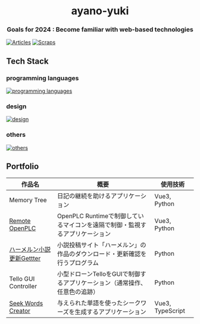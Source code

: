 <h1 align="center"> ayano-yuki </h1>
<h3 align="center"> Goals for 2024 : Become familiar with web-based technologies </h3>

[![Articles](https://badgen.org/img/zenn/yuki_ayano/articles?style=flat)](https://zenn.dev/yuki_ayano)
[![Scraps](https://badgen.org/img/zenn/yuki_ayano/scraps?style=flat)](https://zenn.dev/yuki_ayano?tab=scraps)

## Tech Stack
### programming languages
[![programming languages](https://skillicons.dev/icons?i=python,vue,unity)](https://skillicons.dev)
### design
[![design](https://skillicons.dev/icons?i=figma)](https://skillicons.dev)
### others
[![others](https://skillicons.dev/icons?i=github,vscode,docker,ubuntu,kali)](https://skillicons.dev)

## Portfolio
| 作品名 | 概要 | 使用技術 |
|--------|--------|--------|
| Memory Tree | 日記の継続を助けるアプリケーション | Vue3, Python |
| [Remote OpenPLC][01] | OpenPLC Runtimeで制御しているマイコンを遠隔で制御・監視するアプリケーション | Vue3, Python |
| [ハーメルン小説更新Gettter][02] | 小説投稿サイト「ハーメルン」の作品のダウンロード・更新確認を行うプログラム | Python |
| Tello GUI Controller | 小型ドローンTelloをGUIで制御するアプリケーション（通常操作、任意色の追跡） | Python |
| [Seek Words Creator][03] | 与えられた単語を使ったシークワーズを生成するアプリケーション | Vue3, TypeScript |


[01]: https://github.com/ayano-yuki/Work-RemoteOpenPLC
[02]: https://github.com/ayano-yuki/Work-HamelnGetter
[03]: https://github.com/ayano-yuki/Work-SeekWordsCreator

<!--
Reference
- [tandpfun/skill-icons: Showcase your skills on your Github readme or resumé with ease ✨](https://github.com/tandpfun/skill-icons#readme)
-->
